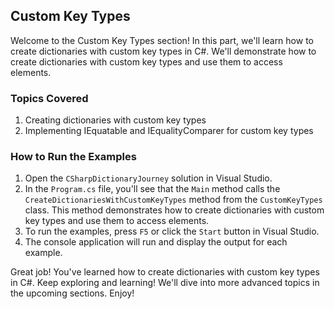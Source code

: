﻿## Custom Key Types

Welcome to the Custom Key Types section! In this part, we'll learn how to create dictionaries with custom key types in C#. We'll demonstrate how to create dictionaries with custom key types and use them to access elements.

### Topics Covered

1. Creating dictionaries with custom key types
2. Implementing IEquatable and IEqualityComparer for custom key types

### How to Run the Examples

1. Open the `CSharpDictionaryJourney` solution in Visual Studio.
2. In the `Program.cs` file, you'll see that the `Main` method calls the `CreateDictionariesWithCustomKeyTypes` method from the `CustomKeyTypes` class. This method demonstrates how to create dictionaries with custom key types and use them to access elements.
3. To run the examples, press `F5` or click the `Start` button in Visual Studio.
4. The console application will run and display the output for each example.

Great job! You've learned how to create dictionaries with custom key types in C#. Keep exploring and learning! We'll dive into more advanced topics in the upcoming sections. Enjoy!

